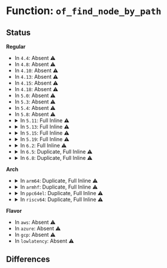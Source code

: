 # Function: <code>of_find_node_by_path</code>

## Status
<b>Regular</b>
<ul>
<li>
In <code>4.4</code>: Absent ⚠️
</li>
<li>
In <code>4.8</code>: Absent ⚠️
</li>
<li>
In <code>4.10</code>: Absent ⚠️
</li>
<li>
In <code>4.13</code>: Absent ⚠️
</li>
<li>
In <code>4.15</code>: Absent ⚠️
</li>
<li>
In <code>4.18</code>: Absent ⚠️
</li>
<li>
In <code>5.0</code>: Absent ⚠️
</li>
<li>
In <code>5.3</code>: Absent ⚠️
</li>
<li>
In <code>5.4</code>: Absent ⚠️
</li>
<li>
In <code>5.8</code>: Absent ⚠️
</li>
<li>
<details>
<summary>In <code>5.11</code>: Full Inline ⚠️</summary>

**Collision:** Unique Static

**Inline:** Full

**Transformation:** False

**Instances:**

```
In drivers/interconnect/core.c (0)
Location: include/linux/of.h:614
Inline: True
```
</details>
</li>
<li>
<details>
<summary>In <code>5.13</code>: Full Inline ⚠️</summary>

**Collision:** Unique Static

**Inline:** Full

**Transformation:** False

**Instances:**

```
In drivers/interconnect/core.c (0)
Location: include/linux/of.h:629
Inline: True
```
</details>
</li>
<li>
<details>
<summary>In <code>5.15</code>: Full Inline ⚠️</summary>

**Collision:** Unique Static

**Inline:** Full

**Transformation:** False

**Instances:**

```
In drivers/interconnect/core.c (0)
Location: include/linux/of.h:629
Inline: True
```
</details>
</li>
<li>
<details>
<summary>In <code>5.19</code>: Full Inline ⚠️</summary>

**Collision:** Unique Static

**Inline:** Full

**Transformation:** False

**Instances:**

```
In drivers/interconnect/core.c (0)
Location: include/linux/of.h:497
Inline: True
```
</details>
</li>
<li>
<details>
<summary>In <code>6.2</code>: Full Inline ⚠️</summary>

**Collision:** Unique Static

**Inline:** Full

**Transformation:** False

**Instances:**

```
In drivers/interconnect/core.c (0)
Location: include/linux/of.h:495
Inline: True
```
</details>
</li>
<li>
<details>
<summary>In <code>6.5</code>: Duplicate, Full Inline ⚠️</summary>

**Collision:** Static Duplication

**Inline:** Full

**Transformation:** False

**Instances:**

```
In drivers/base/soc.c (0)
Location: include/linux/of.h:507
Inline: True
```
```
In drivers/interconnect/core.c (0)
Location: include/linux/of.h:507
Inline: True
```
</details>
</li>
<li>
<details>
<summary>In <code>6.8</code>: Duplicate, Full Inline ⚠️</summary>

**Collision:** Static Duplication

**Inline:** Full

**Transformation:** False

**Instances:**

```
In drivers/base/soc.c (0)
Location: include/linux/of.h:506
Inline: True
```
```
In drivers/interconnect/core.c (0)
Location: include/linux/of.h:506
Inline: True
```
</details>
</li>
</ul>
<b>Arch</b>
<ul>
<li>
<details>
<summary>In <code>arm64</code>: Duplicate, Full Inline ⚠️</summary>

**Collision:** Static Duplication

**Inline:** Full

**Transformation:** False

**Instances:**

```
In drivers/clk/imx/clk.c (ffff800011485848)
Location: include/linux/of.h:280
Inline: True
Inline callers:
  - drivers/clk/imx/clk.c:imx_obtain_fixed_clock_from_dt
```
```
In drivers/soc/bcm/brcmstb/common.c (ffff80001080f43c)
Location: include/linux/of.h:280
Inline: True
Inline callers:
  - drivers/soc/bcm/brcmstb/common.c:soc_is_brcmstb
```
```
In drivers/soc/fsl/guts.c (ffff800010817ccc)
Location: include/linux/of.h:280
Inline: True
Inline callers:
  - drivers/soc/fsl/guts.c:fsl_guts_probe
```
```
In drivers/soc/amlogic/meson-gx-socinfo.c (ffff800011490434)
Location: include/linux/of.h:280
Inline: True
Inline callers:
  - drivers/soc/amlogic/meson-gx-socinfo.c:meson_gx_socinfo_init
```
```
In drivers/soc/amlogic/meson-mx-socinfo.c (ffff8000114906cc)
Location: include/linux/of.h:280
Inline: True
Inline callers:
  - drivers/soc/amlogic/meson-mx-socinfo.c:meson_mx_socinfo_init
```
```
In drivers/soc/renesas/renesas-soc.c (ffff800011490de4)
Location: include/linux/of.h:280
Inline: True
Inline callers:
  - drivers/soc/renesas/renesas-soc.c:renesas_soc_init
```
```
In drivers/tty/sysrq.c (ffff800010864cc4)
Location: include/linux/of.h:280
Inline: True
Inline callers:
  - drivers/tty/sysrq.c:sysrq_toggle_support
```
```
In drivers/base/arch_topology.c (ffff800011498544)
Location: include/linux/of.h:280
Inline: True
Inline callers:
  - drivers/base/arch_topology.c:init_cpu_topology
```
```
In drivers/cpufreq/cpufreq-dt-platdev.c (ffff8000114a1eb0)
Location: include/linux/of.h:280
Inline: True
Inline callers:
  - drivers/cpufreq/cpufreq-dt-platdev.c:cpufreq_dt_platdev_init
```
```
In drivers/of/base.c (ffff800010b6c0cc)
Location: include/linux/of.h:280
Inline: True
Inline callers:
  - drivers/of/base.c:of_alias_scan
  - drivers/of/base.c:of_alias_scan
  - drivers/of/base.c:of_alias_scan
  - drivers/of/base.c:of_alias_scan
  - drivers/of/base.c:of_find_node_opts_by_path
  - drivers/of/base.c:of_get_next_cpu_node
  - drivers/of/base.c:of_machine_is_compatible
```
```
In drivers/of/platform.c (ffff8000114aa3d8)
Location: include/linux/of.h:280
Inline: True
Inline callers:
  - drivers/of/platform.c:of_platform_default_populate_init
  - drivers/of/platform.c:of_platform_populate
  - drivers/of/platform.c:of_platform_bus_probe
```
```
In drivers/of/resolver.c (ffff800010b76d8c)
Location: include/linux/of.h:280
Inline: True
Inline callers:
  - drivers/of/resolver.c:of_resolve_phandles
  - drivers/of/resolver.c:of_resolve_phandles
```
```
In drivers/of/overlay.c (ffff800010b77b10)
Location: include/linux/of.h:280
Inline: True
Inline callers:
  - drivers/of/overlay.c:init_overlay_changeset
  - drivers/of/overlay.c:init_overlay_changeset
```
</details>
</li>
<li>
<details>
<summary>In <code>armhf</code>: Duplicate, Full Inline ⚠️</summary>

**Collision:** Static Duplication

**Inline:** Full

**Transformation:** False

**Instances:**

```
In arch/arm/kernel/setup.c (c1503c54)
Location: include/linux/of.h:280
Inline: True
Inline callers:
  - arch/arm/kernel/setup.c:init_machine_late
```
```
In arch/arm/kernel/devtree.c (c15061bc)
Location: include/linux/of.h:280
Inline: True
Inline callers:
  - arch/arm/kernel/devtree.c:arm_dt_init_cpu_maps
```
```
In arch/arm/mach-imx/cpu.c (c150e714)
Location: include/linux/of.h:280
Inline: True
Inline callers:
  - arch/arm/mach-imx/cpu.c:imx_soc_device_init
```
```
In arch/arm/mach-omap2/omap_hwmod.c (c1514390)
Location: include/linux/of.h:280
Inline: True
Inline callers:
  - arch/arm/mach-omap2/omap_hwmod.c:__omap_hwmod_setup_all
  - arch/arm/mach-omap2/omap_hwmod.c:__omap_hwmod_setup_all
```
```
In arch/arm/mach-rockchip/platsmp.c (c1519350)
Location: include/linux/of.h:280
Inline: True
Inline callers:
  - arch/arm/mach-rockchip/platsmp.c:rockchip_smp_prepare_cpus
```
```
In drivers/bus/ti-sysc.c (c08281a0)
Location: include/linux/of.h:280
Inline: True
Inline callers:
  - drivers/bus/ti-sysc.c:sysc_map_and_check_registers
  - drivers/bus/ti-sysc.c:sysc_map_and_check_registers
```
```
In drivers/clk/imx/clk.c (c1557ddc)
Location: include/linux/of.h:280
Inline: True
Inline callers:
  - drivers/clk/imx/clk.c:imx_obtain_fixed_clock_from_dt
```
```
In drivers/soc/fsl/guts.c (c0933fd4)
Location: include/linux/of.h:280
Inline: True
Inline callers:
  - drivers/soc/fsl/guts.c:fsl_guts_probe
```
```
In drivers/soc/amlogic/meson-gx-socinfo.c (c158ff84)
Location: include/linux/of.h:280
Inline: True
Inline callers:
  - drivers/soc/amlogic/meson-gx-socinfo.c:meson_gx_socinfo_init
```
```
In drivers/soc/amlogic/meson-mx-socinfo.c (c1590248)
Location: include/linux/of.h:280
Inline: True
Inline callers:
  - drivers/soc/amlogic/meson-mx-socinfo.c:meson_mx_socinfo_init
```
```
In drivers/soc/renesas/renesas-soc.c (c15907f0)
Location: include/linux/of.h:280
Inline: True
Inline callers:
  - drivers/soc/renesas/renesas-soc.c:renesas_soc_init
```
```
In drivers/soc/samsung/exynos-chipid.c (c15917c4)
Location: include/linux/of.h:280
Inline: True
Inline callers:
  - drivers/soc/samsung/exynos-chipid.c:exynos_chipid_early_init
```
```
In drivers/soc/tegra/common.c (c093aa98)
Location: include/linux/of.h:280
Inline: True
Inline callers:
  - drivers/soc/tegra/common.c:soc_is_tegra
```
```
In drivers/tty/sysrq.c (c096a5b0)
Location: include/linux/of.h:280
Inline: True
Inline callers:
  - drivers/tty/sysrq.c:sysrq_toggle_support
```
```
In drivers/cpufreq/cpufreq-dt-platdev.c (c15a3ed8)
Location: include/linux/of.h:280
Inline: True
Inline callers:
  - drivers/cpufreq/cpufreq-dt-platdev.c:cpufreq_dt_platdev_init
```
```
In drivers/cpufreq/ti-cpufreq.c (c0c01054)
Location: include/linux/of.h:280
Inline: True
Inline callers:
  - drivers/cpufreq/ti-cpufreq.c:ti_cpufreq_init
```
```
In drivers/cpuidle/cpuidle-big_little.c (c15a4660)
Location: include/linux/of.h:280
Inline: True
Inline callers:
  - drivers/cpuidle/cpuidle-big_little.c:bl_idle_init
```
```
In drivers/of/base.c (c0c4f2dc)
Location: include/linux/of.h:280
Inline: True
Inline callers:
  - drivers/of/base.c:of_alias_scan
  - drivers/of/base.c:of_alias_scan
  - drivers/of/base.c:of_alias_scan
  - drivers/of/base.c:of_alias_scan
  - drivers/of/base.c:of_find_node_opts_by_path
  - drivers/of/base.c:of_get_next_cpu_node
  - drivers/of/base.c:of_machine_is_compatible
```
```
In drivers/of/platform.c (c15ae8f4)
Location: include/linux/of.h:280
Inline: True
Inline callers:
  - drivers/of/platform.c:of_platform_default_populate_init
  - drivers/of/platform.c:of_platform_populate
  - drivers/of/platform.c:of_platform_bus_probe
```
```
In drivers/of/resolver.c (c0c59020)
Location: include/linux/of.h:280
Inline: True
Inline callers:
  - drivers/of/resolver.c:of_resolve_phandles
  - drivers/of/resolver.c:of_resolve_phandles
```
```
In drivers/of/overlay.c (c0c59ac8)
Location: include/linux/of.h:280
Inline: True
Inline callers:
  - drivers/of/overlay.c:init_overlay_changeset
  - drivers/of/overlay.c:init_overlay_changeset
```
```
In sound/soc/fsl/fsl_ssi.c (c0cc0978)
Location: include/linux/of.h:280
Inline: True
Inline callers:
  - sound/soc/fsl/fsl_ssi.c:fsl_ssi_probe
```
</details>
</li>
<li>
<details>
<summary>In <code>ppc64el</code>: Duplicate, Full Inline ⚠️</summary>

**Collision:** Static Duplication

**Inline:** Full

**Transformation:** False

**Instances:**

```
In arch/powerpc/kernel/setup-common.c (c00000000134a3c8)
Location: include/linux/of.h:280
Inline: True
Inline callers:
  - arch/powerpc/kernel/setup-common.c:smp_setup_cpu_maps
  - arch/powerpc/kernel/setup-common.c:show_cpuinfo
```
```
In arch/powerpc/kernel/setup_64.c (c00000000134b0ec)
Location: include/linux/of.h:280
Inline: True
Inline callers:
  - arch/powerpc/kernel/setup_64.c:check_smt_enabled
```
```
In arch/powerpc/kernel/proc_powerpc.c (c00000000134d120)
Location: include/linux/of.h:280
Inline: True
Inline callers:
  - arch/powerpc/kernel/proc_powerpc.c:proc_ppc64_create
```
```
In arch/powerpc/kernel/rtas.c (c00000000003e12c)
Location: include/linux/of.h:280
Inline: True
```
```
In arch/powerpc/kernel/fadump.c (c00000000004d804)
Location: include/linux/of.h:280
Inline: True
```
```
In arch/powerpc/kernel/legacy_serial.c (c000000001350ee0)
Location: include/linux/of.h:280
Inline: True
Inline callers:
  - arch/powerpc/kernel/legacy_serial.c:check_legacy_serial_console
  - arch/powerpc/kernel/legacy_serial.c:find_legacy_serial_ports
```
```
In arch/powerpc/kernel/machine_kexec.c (c000000001352aec)
Location: include/linux/of.h:280
Inline: True
Inline callers:
  - arch/powerpc/kernel/machine_kexec.c:kexec_setup
```
```
In arch/powerpc/kernel/machine_kexec_64.c (c000000001352f64)
Location: include/linux/of.h:280
Inline: True
Inline callers:
  - arch/powerpc/kernel/machine_kexec_64.c:export_htab_values
```
```
In arch/powerpc/kernel/ima_kexec.c (c000000000072668)
Location: include/linux/of.h:280
Inline: True
Inline callers:
  - arch/powerpc/kernel/ima_kexec.c:get_addr_size_cells
```
```
In arch/powerpc/kernel/kvm.c (c000000000075208)
Location: include/linux/of.h:280
Inline: True
Inline callers:
  - arch/powerpc/kernel/kvm.c:kvm_para_available
```
```
In arch/powerpc/mm/drmem.c (c000000001354958)
Location: include/linux/of.h:280
Inline: True
Inline callers:
  - arch/powerpc/mm/drmem.c:drmem_init
  - arch/powerpc/mm/drmem.c:drmem_update_dt
```
```
In arch/powerpc/mm/numa.c (c0000000000a2f60)
Location: include/linux/of.h:280
Inline: True
Inline callers:
  - arch/powerpc/mm/numa.c:memory_hotplug_max
  - arch/powerpc/mm/numa.c:memory_hotplug_max
  - arch/powerpc/mm/numa.c:hot_add_scn_to_nid
  - arch/powerpc/mm/numa.c:mem_topology_setup
  - arch/powerpc/mm/numa.c:parse_numa_properties
  - arch/powerpc/mm/numa.c:parse_numa_properties
  - arch/powerpc/mm/numa.c:parse_numa_properties
  - arch/powerpc/mm/numa.c:parse_numa_properties
```
```
In arch/powerpc/sysdev/xive/spapr.c (c00000000135a33c)
Location: include/linux/of.h:280
Inline: True
Inline callers:
  - arch/powerpc/sysdev/xive/spapr.c:xive_spapr_init
```
```
In arch/powerpc/platforms/powernv/setup.c (c0000000000c19b4)
Location: include/linux/of.h:280
Inline: True
Inline callers:
  - arch/powerpc/platforms/powernv/setup.c:pnv_show_cpuinfo
```
```
In arch/powerpc/platforms/powernv/opal.c (c00000000135ad7c)
Location: include/linux/of.h:280
Inline: True
Inline callers:
  - arch/powerpc/platforms/powernv/opal.c:opal_init
  - arch/powerpc/platforms/powernv/opal.c:opal_init
  - arch/powerpc/platforms/powernv/opal.c:opal_init
  - arch/powerpc/platforms/powernv/opal.c:opal_init
  - arch/powerpc/platforms/powernv/opal.c:opal_init
```
```
In arch/powerpc/platforms/powernv/opal-async.c (c00000000135ba10)
Location: include/linux/of.h:280
Inline: True
Inline callers:
  - arch/powerpc/platforms/powernv/opal-async.c:opal_async_comp_init
```
```
In arch/powerpc/platforms/powernv/idle.c (c0000000000c884c)
Location: include/linux/of.h:280
Inline: True
Inline callers:
  - arch/powerpc/platforms/powernv/idle.c:pnv_parse_cpuidle_dt
```
```
In arch/powerpc/platforms/powernv/opal-rtc.c (c00000000135c2f8)
Location: include/linux/of.h:280
Inline: True
Inline callers:
  - arch/powerpc/platforms/powernv/opal-rtc.c:__machine_initcall_powernv_opal_time_init
```
```
In arch/powerpc/platforms/powernv/opal-sysparam.c (c00000000135d1b4)
Location: include/linux/of.h:280
Inline: True
Inline callers:
  - arch/powerpc/platforms/powernv/opal-sysparam.c:opal_sys_param_init
```
```
In arch/powerpc/platforms/powernv/opal-sensor.c (c00000000135d628)
Location: include/linux/of.h:280
Inline: True
Inline callers:
  - arch/powerpc/platforms/powernv/opal-sensor.c:opal_sensor_init
```
```
In arch/powerpc/platforms/powernv/opal-power.c (c00000000135d8bc)
Location: include/linux/of.h:280
Inline: True
Inline callers:
  - arch/powerpc/platforms/powernv/opal-power.c:opal_power_control_init
```
```
In arch/powerpc/platforms/powernv/opal-irqchip.c (c00000000135da48)
Location: include/linux/of.h:280
Inline: True
Inline callers:
  - arch/powerpc/platforms/powernv/opal-irqchip.c:opal_event_init
```
```
In arch/powerpc/platforms/pseries/reconfig.c (c0000000000ecbe0)
Location: include/linux/of.h:280
Inline: True
Inline callers:
  - arch/powerpc/platforms/pseries/reconfig.c:ofdt_write
  - arch/powerpc/platforms/pseries/reconfig.c:ofdt_write
```
```
In arch/powerpc/platforms/pseries/of_helpers.c (c0000000000ed7ac)
Location: include/linux/of.h:280
Inline: True
Inline callers:
  - arch/powerpc/platforms/pseries/of_helpers.c:pseries_of_derive_parent
```
```
In arch/powerpc/platforms/pseries/setup.c (c0000000013624c4)
Location: include/linux/of.h:280
Inline: True
Inline callers:
  - arch/powerpc/platforms/pseries/setup.c:pSeries_setup_arch
  - arch/powerpc/platforms/pseries/setup.c:pSeries_show_cpuinfo
```
```
In arch/powerpc/platforms/pseries/ras.c (c000000001362bf0)
Location: include/linux/of.h:280
Inline: True
Inline callers:
  - arch/powerpc/platforms/pseries/ras.c:__machine_initcall_pseries_init_ras_IRQ
  - arch/powerpc/platforms/pseries/ras.c:__machine_initcall_pseries_init_ras_IRQ
  - arch/powerpc/platforms/pseries/ras.c:init_ras_hotplug_IRQ
```
```
In arch/powerpc/platforms/pseries/hotplug-cpu.c (c0000000000f9308)
Location: include/linux/of.h:280
Inline: True
Inline callers:
  - arch/powerpc/platforms/pseries/hotplug-cpu.c:dlpar_cpu_release
  - arch/powerpc/platforms/pseries/hotplug-cpu.c:dlpar_cpu
  - arch/powerpc/platforms/pseries/hotplug-cpu.c:dlpar_cpu_add
```
```
In arch/powerpc/platforms/pseries/hotplug-memory.c (c0000000000fad44)
Location: include/linux/of.h:280
Inline: True
Inline callers:
  - arch/powerpc/platforms/pseries/hotplug-memory.c:pseries_memory_block_size
  - arch/powerpc/platforms/pseries/hotplug-memory.c:pseries_memory_block_size
  - arch/powerpc/platforms/pseries/hotplug-memory.c:pseries_memory_block_size
```
```
In arch/powerpc/platforms/pseries/io_event_irq.c (c00000000136407c)
Location: include/linux/of.h:280
Inline: True
Inline callers:
  - arch/powerpc/platforms/pseries/io_event_irq.c:__machine_initcall_pseries_ioei_init
```
```
In arch/powerpc/platforms/pseries/lparcfg.c (c0000000000feee4)
Location: include/linux/of.h:280
Inline: True
Inline callers:
  - arch/powerpc/platforms/pseries/lparcfg.c:lparcfg_data
```
```
In drivers/soc/fsl/guts.c (c0000000008ca0a4)
Location: include/linux/of.h:280
Inline: True
Inline callers:
  - drivers/soc/fsl/guts.c:fsl_guts_probe
```
```
In drivers/tty/sysrq.c (c000000000903f34)
Location: include/linux/of.h:280
Inline: True
Inline callers:
  - drivers/tty/sysrq.c:sysrq_toggle_support
```
```
In drivers/tty/hvc/hvc_opal.c (c0000000013a6524)
Location: include/linux/of.h:280
Inline: True
Inline callers:
  - drivers/tty/hvc/hvc_opal.c:hvc_opal_init_early
  - drivers/tty/hvc/hvc_opal.c:hvc_opal_init_early
```
```
In drivers/cpufreq/powernv-cpufreq.c (c000000000c1cf8c)
Location: include/linux/of.h:280
Inline: True
Inline callers:
  - drivers/cpufreq/powernv-cpufreq.c:init_powernv_pstates
```
```
In drivers/cpuidle/governors/haltpoll.c (c0000000013b8be0)
Location: include/linux/of.h:280
Inline: True
Inline callers:
  - drivers/cpuidle/governors/haltpoll.c:init_haltpoll
```
```
In drivers/of/base.c (c000000000c464d8)
Location: include/linux/of.h:280
Inline: True
Inline callers:
  - drivers/of/base.c:of_alias_scan
  - drivers/of/base.c:of_alias_scan
  - drivers/of/base.c:of_alias_scan
  - drivers/of/base.c:of_alias_scan
  - drivers/of/base.c:of_find_node_opts_by_path
  - drivers/of/base.c:of_get_next_cpu_node
  - drivers/of/base.c:of_machine_is_compatible
```
```
In drivers/of/platform.c (c000000000c48750)
Location: include/linux/of.h:280
Inline: True
Inline callers:
  - drivers/of/platform.c:of_platform_populate
  - drivers/of/platform.c:of_platform_bus_probe
```
```
In drivers/of/resolver.c (c000000000c556dc)
Location: include/linux/of.h:280
Inline: True
Inline callers:
  - drivers/of/resolver.c:of_resolve_phandles
  - drivers/of/resolver.c:of_resolve_phandles
```
```
In drivers/of/overlay.c (c000000000c5688c)
Location: include/linux/of.h:280
Inline: True
Inline callers:
  - drivers/of/overlay.c:init_overlay_changeset
  - drivers/of/overlay.c:init_overlay_changeset
```
</details>
</li>
<li>
<details>
<summary>In <code>riscv64</code>: Duplicate, Full Inline ⚠️</summary>

**Collision:** Static Duplication

**Inline:** Full

**Transformation:** False

**Instances:**

```
In arch/riscv/kernel/time.c (ffffffe00000325e)
Location: include/linux/of.h:280
Inline: True
Inline callers:
  - arch/riscv/kernel/time.c:time_init
```
```
In drivers/tty/sysrq.c (ffffffe00053b290)
Location: include/linux/of.h:280
Inline: True
Inline callers:
  - drivers/tty/sysrq.c:sysrq_toggle_support
```
```
In drivers/base/arch_topology.c (ffffffe000031c7c)
Location: include/linux/of.h:280
Inline: True
Inline callers:
  - drivers/base/arch_topology.c:init_cpu_topology
```
```
In drivers/of/base.c (ffffffe000721326)
Location: include/linux/of.h:280
Inline: True
Inline callers:
  - drivers/of/base.c:of_alias_scan
  - drivers/of/base.c:of_alias_scan
  - drivers/of/base.c:of_alias_scan
  - drivers/of/base.c:of_alias_scan
  - drivers/of/base.c:of_find_node_opts_by_path
  - drivers/of/base.c:of_get_next_cpu_node
  - drivers/of/base.c:of_machine_is_compatible
```
```
In drivers/of/platform.c (ffffffe00003a7ae)
Location: include/linux/of.h:280
Inline: True
Inline callers:
  - drivers/of/platform.c:of_platform_default_populate_init
  - drivers/of/platform.c:of_platform_populate
  - drivers/of/platform.c:of_platform_bus_probe
```
```
In drivers/of/resolver.c (ffffffe00072a0ac)
Location: include/linux/of.h:280
Inline: True
Inline callers:
  - drivers/of/resolver.c:of_resolve_phandles
  - drivers/of/resolver.c:of_resolve_phandles
```
```
In drivers/of/overlay.c (ffffffe00072b0dc)
Location: include/linux/of.h:280
Inline: True
Inline callers:
  - drivers/of/overlay.c:init_overlay_changeset
  - drivers/of/overlay.c:init_overlay_changeset
```
</details>
</li>
</ul>
<b>Flavor</b>
<ul>
<li>
In <code>aws</code>: Absent ⚠️
</li>
<li>
In <code>azure</code>: Absent ⚠️
</li>
<li>
In <code>gcp</code>: Absent ⚠️
</li>
<li>
In <code>lowlatency</code>: Absent ⚠️
</li>
</ul>

## Differences
